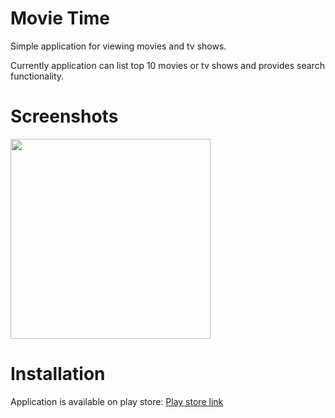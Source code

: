 # Movie Time
Simple application for viewing movies and tv shows.

Currently application can list top 10 movies or tv shows and provides search functionality.


# Screenshots
<img src="https://i.imgur.com/sAcqfIu.png" width="320">

# Installation
Application is available on play store:
[Play store link](https://play.google.com/store/apps/details?id=com.bojandolic.movietime)
